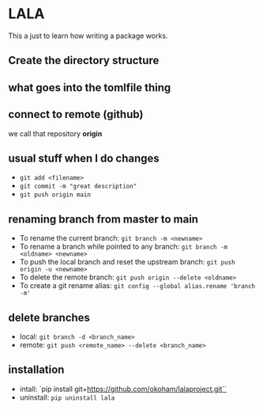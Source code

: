 # LALA

This a just to learn how writing a package works.


## Create the directory structure


## what goes into the tomlfile thing


## connect to remote (github)

we call that repository __origin__


## usual stuff when I do changes
- `git add <filename>`
- `git commit -m "great description"`
- `git push origin main`


## renaming branch from master to main

- To rename the current branch: `git branch -m <newname>`
- To rename a branch while pointed to any branch: `git branch -m <oldname> <newname>`
- To push the local branch and reset the upstream branch: `git push origin -u <newname>`
- To delete the remote branch: `git push origin --delete <oldname>`
- To create a git rename alias: `git config --global alias.rename 'branch -m'`

## delete branches

- local: `git branch -d <branch_name>`
- remote: `git push <remote_name> --delete <branch_name>`

## installation

- intall: `pip install git+https://github.com/okoham/lalaproject.git``
- uninstall: `pip uninstall lala`
